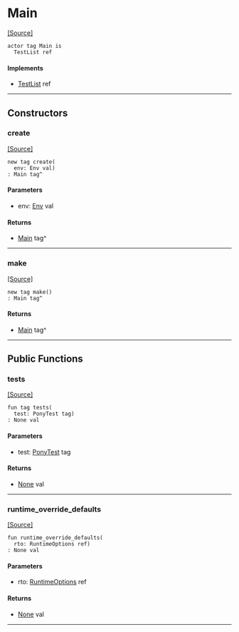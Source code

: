# Main
<span class="source-link">[[Source]](src/mqtt-pinger/tests.md#L-0-8)</span>
```pony
actor tag Main is
  TestList ref
```

#### Implements

* [TestList](pony_test-TestList.md) ref

---

## Constructors

### create
<span class="source-link">[[Source]](src/mqtt-pinger/tests.md#L-0-9)</span>


```pony
new tag create(
  env: Env val)
: Main tag^
```
#### Parameters

*   env: [Env](builtin-Env.md) val

#### Returns

* [Main](mqtt-pinger-Main.md) tag^

---

### make
<span class="source-link">[[Source]](src/mqtt-pinger/tests.md#L-0-12)</span>


```pony
new tag make()
: Main tag^
```

#### Returns

* [Main](mqtt-pinger-Main.md) tag^

---

## Public Functions

### tests
<span class="source-link">[[Source]](src/mqtt-pinger/tests.md#L-0-15)</span>


```pony
fun tag tests(
  test: PonyTest tag)
: None val
```
#### Parameters

*   test: [PonyTest](pony_test-PonyTest.md) tag

#### Returns

* [None](builtin-None.md) val

---

### runtime_override_defaults
<span class="source-link">[[Source]](src/mqtt-pinger/tests.md#L-0-8)</span>


```pony
fun runtime_override_defaults(
  rto: RuntimeOptions ref)
: None val
```
#### Parameters

*   rto: [RuntimeOptions](builtin-RuntimeOptions.md) ref

#### Returns

* [None](builtin-None.md) val

---

